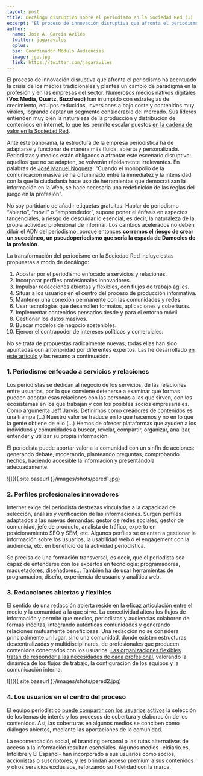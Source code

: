 ```yaml
---
layout: post
title: Decálogo disruptivo sobre el periodismo en la Sociedad Red (1)
excerpt: "El proceso de innovación disruptiva que afronta el periodismo ha acentuado la crisis de los medios tradicionales y plantea un cambio de paradigma en la profesión y en las empresas del sector. Numerosos medios nativos digitales (Vox Media, Quartz, Buzzfeed…) han irrumpido con estrategias de crecimiento, equipos reducidos, inversiones a bajo coste y contenidos muy virales, logrando captar un segmento considerable del mercado. Sus líderes entienden muy bien la naturaleza de la producción y distribución de contenidos en internet, lo que les permite escalar puestos en la cadena de valor en la Sociedad Red."
author:
  name: Jose A. García Avilés
  twitter: jagaraviles
  gplus:  
  bio: Coordinador Módulo Audiencias
  image: jga.jpg
  link: https://twitter.com/jagaraviles
---
```

El proceso de innovación disruptiva que afronta el periodismo ha acentuado la crisis de los medios tradicionales y plantea un cambio de paradigma en la profesión y en las empresas del sector. Numerosos medios nativos digitales **(Vox Media, Quartz, Buzzfeed)** han irrumpido con estrategias de crecimiento, equipos reducidos, inversiones a bajo coste y contenidos muy virales, logrando captar un segmento considerable del mercado. Sus líderes entienden muy bien la naturaleza de la producción y distribución de contenidos en internet, lo que les permite escalar puestos [en la cadena de valor en la Sociedad Red](http://mip.umh.es/blog/2015/04/24/comunicar-sociedad-red/).

Ante este panorama, la estructura de la empresa periodística ha de adaptarse y funcionar de manera más fluida, abierta y personalizada. Periodistas y medios están obligados a afrontar este escenario disruptivo: aquellos que no se adapten, se volverán rápidamente irrelevantes. En palabras de [José Manuel Noguera](https://twitter.com/jmnoguera?lang=es):
"Cuando el monopolio de la comunicación masiva se ha difuminado entre la inmediatez y la intensidad con la que la ciudadanía hace uso de herramientas que democratizan la información en la Web, se hace necesaria una redefinición de las reglas del juego en la profesión".

No soy partidario de añadir etiquetas gratuitas. Hablar de periodismo “abierto”, “móvil” o “emprendedor”, supone poner el énfasis en aspectos tangenciales, a riesgo de descuidar lo esencial, es decir, la naturaleza de la propia actividad profesional de informar. Los cambios acelerados no deben diluir el ADN del periodismo, porque entonces **corremos el riesgo de crear un sucedáneo, un pseudoperiodismo que sería la espada de Damocles de la profesión**.

La transformación del periodismo en la Sociedad Red incluye estas propuestas a modo de decálogo:

1.	Apostar por el periodismo enfocado a servicios y relaciones.
2.	Incorporar perfiles profesionales innovadores.
3.	Impulsar redacciones abiertas y flexibles, con flujos de trabajo ágiles.
4.	Situar a los usuarios en el centro del proceso de producción informativa.
5.	Mantener una conexión permanente con las comunidades y redes.
6.	Usar tecnologías que desarrollen formatos, aplicaciones y coberturas.
7.	Implementar contenidos pensados desde y para el entorno móvil.
8.	Gestionar los datos masivos.
9.	Buscar modelos de negocio sostenibles.
10.	Ejercer el contrapoder de intereses políticos y comerciales. 

No se trata de propuestas radicalmente nuevas; todas ellas han sido apuntadas con anterioridad por diferentes expertos. Las he desarrollado [en este artículo](http://www.novosmedios.org/revista/index.php/AEICp/article/view/128) y las resumo a continuación.

### 1. Periodismo enfocado a servicios y relaciones

Los periodistas se dedican al negocio de los servicios, de las relaciones entre usuarios, por lo que conviene detenerse a examinar qué formas pueden adoptar esas relaciones con las personas a las que sirven, con los ecosistemas en los que trabajan y con los posibles socios empresariales. Como argumenta [Jeff Jarvis](https://twitter.com/jeffjarvis?lang=es): 
Definirnos como creadores de contenidos es una trampa (…) Nuestro valor se traduce en lo que hacemos y no en lo que la gente obtiene de ello (…) Hemos de ofrecer plataformas que ayuden a los individuos y comunidades a buscar, revelar, compartir, organizar, analizar, entender y utilizar su propia información. 

El periodista puede aportar valor a la comunidad con un sinfín de acciones: generando debate, moderando, planteando preguntas, comprobando hechos, haciendo accesible la información y presentándola adecuadamente. 

![]({{ site.baseurl }}/images/shots/pered1.jpg)

### 2. Perfiles profesionales innovadores

Internet exige del periodista destrezas vinculadas a la capacidad de selección, análisis y verificación de las informaciones. Surgen perfiles adaptados a las nuevas demandas: gestor de redes sociales, gestor de comunidad, jefe de producto, analista de tráfico, experto en posicionamiento SEO y SEM, etc. Algunos perfiles se orientan a gestionar la información sobre los usuarios, la usabilidad web o el engagement con la audiencia, etc. en beneficio de la actividad periodística.

Se precisa de una formación transversal, es decir, que el periodista sea capaz de entenderse con los expertos en tecnología: programadores, maquetadores, diseñadores… También ha de usar herramientas de programación, diseño, experiencia de usuario y analítica web. 

### 3. Redacciones abiertas y flexibles

El sentido de una redacción abierta reside en la eficaz articulación entre el medio y la comunidad a la que sirve. La conectividad altera los flujos de información y permite que medios, periodistas y audiencias colaboren de formas inéditas, integrando auténticas comunidades y generando relaciones mutuamente beneficiosas.
Una redacción no se considera principalmente un lugar, sino una comunidad, donde existen estructuras descentralizadas y multidisciplinares, de profesionales que producen contenidos conectados con los usuarios. [Las organizaciones flexibles tratan de responder a las necesidades de cada profesional](http://mip.umh.es/blog/2015/11/08/pistas-mejorar-organizacion-redacciones/), valorando la dinámica de los flujos de trabajo, la configuración de los equipos y la comunicación interna.

![]({{ site.baseurl }}/images/shots/pered2.jpg)

### 4.	Los usuarios en el centro del proceso

El equipo periodístico [puede compartir con los usuarios activos](http://mip.umh.es/blog/2015/10/18/interactuar-audiencia-usuarios-activos/) la selección de los temas de interés y los procesos de cobertura y elaboración de los contenidos. Así, las coberturas en algunos medios se conciben como diálogos abiertos, mediante las aportaciones de la comunidad.

La recomendación social, el branding personal o las rutas alternativas de acceso a la información resultan esenciales. Algunos medios –eldiario.es, Infolibre y El Español- han incorporado a sus usuarios como socios, accionistas o suscriptores, y les brindan acceso premium a sus contenidos y otros servicios exclusivos, reforzando su fidelidad con la marca.